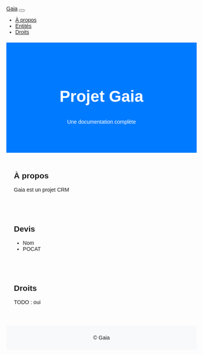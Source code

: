 <!DOCTYPE html>
<html lang="fr">
<head>
  <meta charset="UTF-8">
  <meta name="viewport" content="width=device-width, initial-scale=1.0">
  <title>Documentation Gaia</title>
  <link href="https://stackpath.bootstrapcdn.com/bootstrap/4.5.2/css/bootstrap.min.css" rel="stylesheet">
  <style>
    /* CSS customisé pour styliser */
    body {
      font-family: Arial, sans-serif;
    }
    .navbar {
      margin-bottom: 20px;
    }
    .hero-section {
      background-color: #007bff;
      color: white;
      padding: 60px 0;
      text-align: center;
    }
    .hero-section h1 {
      font-size: 3em;
    }
    .content-section {
      padding: 20px;
    }
    .footer {
      background-color: #f8f9fa;
      padding: 10px;
      text-align: center;
      margin-top: 20px;
    }
  </style>
</head>
<body>

  <!-- Navbar -->
  <nav class="navbar navbar-expand-lg navbar-light bg-light">
    <a class="navbar-brand" href="#">Gaia</a>
    <button class="navbar-toggler" type="button" data-toggle="collapse" data-target="#navbarNav" aria-controls="navbarNav" aria-expanded="false" aria-label="Toggle navigation">
      <span class="navbar-toggler-icon"></span>
    </button>
    <div class="collapse navbar-collapse" id="navbarNav">
      <ul class="navbar-nav ml-auto">
        <li class="nav-item"><a class="nav-link" href="#about">À propos</a></li>
        <li class="nav-item"><a class="nav-link" href="#entite">Entités</a></li>
        <li class="nav-item"><a class="nav-link" href="#contact">Droits</a></li>
      </ul>
    </div>
  </nav>

  <!-- Hero Section -->
  <section class="hero-section">
    <div class="container">
      <h1>Projet Gaia</h1>
      <p>Une documentation complète</p>
    </div>
  </section>

  <!-- Content Section -->
  <section class="content-section container" id="about">
    <h2>À propos</h2>
    <p>Gaia est un projet CRM</p>
  </section>

  <section class="content-section container" id="entite">
    <h2>Devis</h2>
    <ul>
      <li>Nom</li>
      <li>POCAT
      </li>
    </ul>
  </section>


  <section class="content-section container" id="contact">
    <h2>Droits</h2>
    <p>TODO : oui</p>
  </section>

  <!-- Footer -->
  <footer class="footer">
    <p>&copy; Gaia</p>
  </footer>

  <script src="https://code.jquery.com/jquery-3.5.1.slim.min.js"></script>
  <script src="https://cdn.jsdelivr.net/npm/bootstrap@4.5.2/dist/js/bootstrap.bundle.min.js"></script>
</body>
</html>
